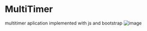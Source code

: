 # MultiTimer

multitimer aplication implemented with js and bootstrap
![image](https://user-images.githubusercontent.com/54168338/128860011-b2239a8c-cbd1-4725-91e3-2ac037b417d7.png)
